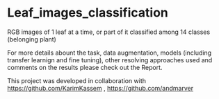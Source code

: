 # Leaf_images_classification
RGB images of 1 leaf at a time, or part of it classified among 14 classes (belonging plant)  
  
For more details abount the task, data augmentation, models (including transfer learnign and fine tuning), other resolving approaches used and comments on the results please check out the Report.  
  
This project was developed in collaboration with https://github.com/KarimKassem , https://github.com/andmarver  

